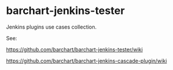 barchart-jenkins-tester
=======================

Jenkins plugins use cases collection.

See:

https://github.com/barchart/barchart-jenkins-tester/wiki

https://github.com/barchart/barchart-jenkins-cascade-plugin/wiki

